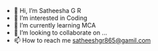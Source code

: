 - 👋 Hi, I’m Satheesha G R
- 👀 I’m interested in Coding
- 🌱 I’m currently learning MCA
- 💞️ I’m looking to collaborate on ...
- 📫 How to reach me satheeshgr865@gamil.com

<!---
satheeshram-6/satheeshram-6 is a ✨ special ✨ repository because its `README.md` (this file) appears on your GitHub profile.
You can click the Preview link to take a look at your changes.
--->
